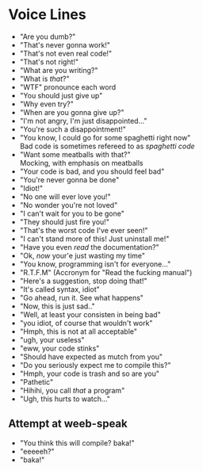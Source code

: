 # Voice Lines

* "Are you dumb?"
* "That's never gonna work!"
* "That's not even real code!"
* "That's not right!"
* "What are you writing?"
* "What is *that*?"
* "WTF"
   pronounce each word
* "You should just give up"
* "Why even try?"
* "When are you gonna give up?"
* "I'm not angry, I'm just disappointed..."
* "You're such a disappointment!"
* "You know, I could go for some spaghetti right now"  
  Bad code is sometimes refereed to as *spaghetti code*
* "Want some meatballs with that?"  
  Mocking, with emphasis on meatballs
* "Your code is bad, and you should feel bad"
* "You're never gonna be done"
* "Idiot!"
* "No one will ever love you!"
* "No wonder you're not loved"
* "I can't wait for you to be gone"
* "They should just fire you!"
* "That's the worst code I've ever seen!"
* "I can't stand more of this! Just uninstall me!"
* "Have you even *read* the documentation?"
* "Ok, *now* your'e just wasting my time"
* "You know, programming isn't for everyone..."
* "R.T.F.M" (Accronym for "Read the fucking manual")
* "Here's a suggestion, stop doing that!"
* "It's called syntax, idiot"
* "Go ahead, run it. See what happens"
* "Now, this is just sad.."
* "Well, at least your consisten in being bad"
* "you idiot, of course that wouldn't work"
* "Hmph, this is not at all acceptable"
* "ugh, your useless"
* "eww, your code stinks"
* "Should have expected as mutch from you"
* "Do you seriously expect me to compile this?"
* "Hmph, your code is trash and so are you"
* "Pathetic"
* "Hihihi, you call *that* a program"
* "Ugh, this hurts to watch..."

## Attempt at weeb-speak

* "You think this will compile? baka!"
* "eeeeeh?"
* "baka!"
